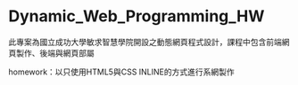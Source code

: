# Dynamic_Web_Programming_HW
此專案為國立成功大學敏求智慧學院開設之動態網頁程式設計，課程中包含前端網頁製作、後端與網頁部屬

homework：以只使用HTML5與CSS INLINE的方式進行系網製作
